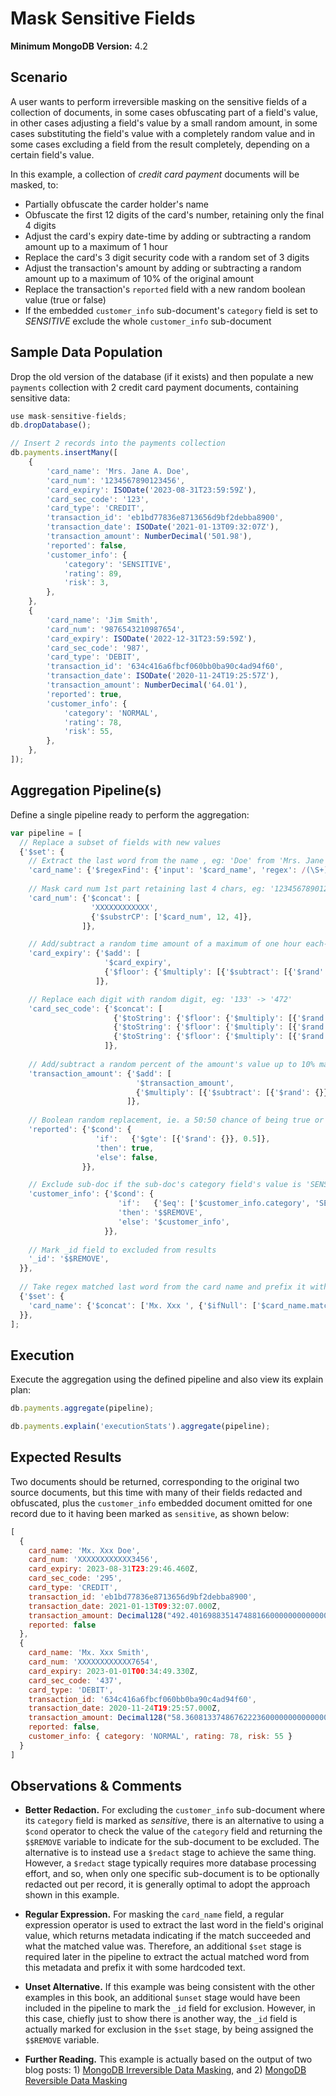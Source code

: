 # Mask Sensitive Fields

__Minimum MongoDB Version:__ 4.2


## Scenario

A user wants to perform irreversible masking on the sensitive fields of a collection of documents, in some cases obfuscating part of a field's value, in other cases adjusting a field's value by a small random amount, in some cases substituting the field's value with a completely random value and in some cases excluding a field from the result completely, depending on a certain field's value.

In this example, a collection of _credit card payment_ documents will be masked, to:
 * Partially obfuscate the carder holder's name
 * Obfuscate the first 12 digits of the card's number, retaining only the final 4 digits
 * Adjust the card's expiry date-time by adding or subtracting a random amount up to a maximum of 1 hour
 * Replace the card's 3 digit security code with a random set of 3 digits
 * Adjust the transaction's amount by adding or subtracting a random amount up to a maximum of 10% of the original amount
 * Replace the transaction's `reported` field with a new random boolean value (true or false)
 * If the embedded `customer_info` sub-document's `category` field is set to _SENSITIVE_ exclude the whole `customer_info` sub-document

## Sample Data Population

Drop the old version of the database (if it exists) and then populate a new `payments` collection with 2 credit card payment documents, containing sensitive data:

```javascript
use mask-sensitive-fields;
db.dropDatabase();

// Insert 2 records into the payments collection
db.payments.insertMany([
    {
        'card_name': 'Mrs. Jane A. Doe',
        'card_num': '1234567890123456',
        'card_expiry': ISODate('2023-08-31T23:59:59Z'),
        'card_sec_code': '123',
        'card_type': 'CREDIT',        
        'transaction_id': 'eb1bd77836e8713656d9bf2debba8900',
        'transaction_date': ISODate('2021-01-13T09:32:07Z'),
        'transaction_amount': NumberDecimal('501.98'),
        'reported': false,
        'customer_info': {
            'category': 'SENSITIVE',
            'rating': 89,
            'risk': 3,
        },
    },
    {
        'card_name': 'Jim Smith',
        'card_num': '9876543210987654',
        'card_expiry': ISODate('2022-12-31T23:59:59Z'),
        'card_sec_code': '987',
        'card_type': 'DEBIT',        
        'transaction_id': '634c416a6fbcf060bb0ba90c4ad94f60',
        'transaction_date': ISODate('2020-11-24T19:25:57Z'),
        'transaction_amount': NumberDecimal('64.01'),
        'reported': true,
        'customer_info': {
            'category': 'NORMAL',
            'rating': 78,
            'risk': 55,
        },
    },
]);
```


## Aggregation Pipeline(s)

Define a single pipeline ready to perform the aggregation:

```javascript
var pipeline = [
  // Replace a subset of fields with new values
  {'$set': {
    // Extract the last word from the name , eg: 'Doe' from 'Mrs. Jane A. Doe'
    'card_name': {'$regexFind': {'input': '$card_name', 'regex': /(\S+)$/}},
          
    // Mask card num 1st part retaining last 4 chars, eg: '1234567890123456' -> 'XXXXXXXXXXXX3456'
    'card_num': {'$concat': [
                  'XXXXXXXXXXXX',
                  {'$substrCP': ['$card_num', 12, 4]},
                ]},                     

    // Add/subtract a random time amount of a maximum of one hour each-way
    'card_expiry': {'$add': [
                     '$card_expiry',
                     {'$floor': {'$multiply': [{'$subtract': [{'$rand': {}}, 0.5]}, 2*60*60*1000]}},
                   ]},                     

    // Replace each digit with random digit, eg: '133' -> '472'
    'card_sec_code': {'$concat': [
                       {'$toString': {'$floor': {'$multiply': [{'$rand': {}}, 10]}}},
                       {'$toString': {'$floor': {'$multiply': [{'$rand': {}}, 10]}}},
                       {'$toString': {'$floor': {'$multiply': [{'$rand': {}}, 10]}}},
                     ]},
                     
    // Add/subtract a random percent of the amount's value up to 10% maximum each-way
    'transaction_amount': {'$add': [
                            '$transaction_amount',
                            {'$multiply': [{'$subtract': [{'$rand': {}}, 0.5]}, 0.2, '$transaction_amount']},
                          ]},
                          
    // Boolean random replacement, ie. a 50:50 chance of being true or false
    'reported': {'$cond': {
                   'if':   {'$gte': [{'$rand': {}}, 0.5]},
                   'then': true,
                   'else': false,
                }},                                         

    // Exclude sub-doc if the sub-doc's category field's value is 'SENSITIVE'
    'customer_info': {'$cond': {
                        'if':   {'$eq': ['$customer_info.category', 'SENSITIVE']}, 
                        'then': '$$REMOVE',     
                        'else': '$customer_info',
                     }},                                         
                
    // Mark _id field to excluded from results
    '_id': '$$REMOVE',                
  }},
  
  // Take regex matched last word from the card name and prefix it with hardcoded value
  {'$set': {
    'card_name': {'$concat': ['Mx. Xxx ', {'$ifNull': ['$card_name.match', 'Anonymous']}]},                       
  }},
];
```


## Execution

Execute the aggregation using the defined pipeline and also view its explain plan:

```javascript
db.payments.aggregate(pipeline);
```

```javascript
db.payments.explain('executionStats').aggregate(pipeline);
```


## Expected Results

Two documents should be returned, corresponding to the original two source documents, but this time with many of their fields redacted and obfuscated, plus the `customer_info` embedded document omitted for one record due to it having been marked as `sensitive`, as shown below:

```javascript
[
  {
    card_name: 'Mx. Xxx Doe',
    card_num: 'XXXXXXXXXXXX3456',
    card_expiry: 2023-08-31T23:29:46.460Z,
    card_sec_code: '295',
    card_type: 'CREDIT',
    transaction_id: 'eb1bd77836e8713656d9bf2debba8900',
    transaction_date: 2021-01-13T09:32:07.000Z,
    transaction_amount: Decimal128("492.4016988351474881660000000000000"),
    reported: false
  },
  {
    card_name: 'Mx. Xxx Smith',
    card_num: 'XXXXXXXXXXXX7654',
    card_expiry: 2023-01-01T00:34:49.330Z,
    card_sec_code: '437',
    card_type: 'DEBIT',
    transaction_id: '634c416a6fbcf060bb0ba90c4ad94f60',
    transaction_date: 2020-11-24T19:25:57.000Z,
    transaction_amount: Decimal128("58.36081337486762223600000000000000"),
    reported: false,
    customer_info: { category: 'NORMAL', rating: 78, risk: 55 }
  }
]
```


## Observations & Comments

 * __Better Redaction.__ For excluding the `customer_info` sub-document where its `category` field is marked as _sensitive_, there is an alternative to using a `$cond` operator to check the value of the `category` field and returning the `$$REMOVE` variable to indicate for the sub-document to be excluded. The alternative is to instead use a `$redact` stage to achieve the same thing. However, a `$redact` stage typically requires more database processing effort, and so, when only one specific sub-document is to be optionally redacted out per record, it is generally optimal to adopt the approach shown in this example.
 
 * __Regular Expression.__ For masking the `card_name` field, a regular expression operator is used to extract the last word in the field's original value, which returns metadata indicating if the match succeeded and what the matched value was. Therefore, an additional `$set` stage is required later in the pipeline to extract the actual matched word from this metadata and prefix it with some hardcoded text.
 
 * __Unset Alternative.__ If this example was being consistent with the other examples in this book, an additional `$unset` stage would have been included in the pipeline to mark the `_id` field for exclusion. However, in this case, chiefly just to show there is another way, the `_id` field is actually marked for exclusion in the `$set` stage, by being assigned the `$$REMOVE` variable.
 
 * __Further Reading.__ This example is actually based on the output of two blog posts: 1) [MongoDB Irreversible Data Masking](https://pauldone.blogspot.com/2021/02/mongdb-data-masking.html), and 2) [MongoDB Reversible Data Masking](https://pauldone.blogspot.com/2021/02/mongdb-reversible-data-masking.html)
 
